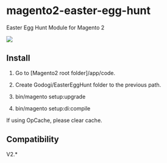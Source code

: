 # magento2-easter-egg-hunt

Easter Egg Hunt Module for Magento 2

![](preview.gif)


## Install

1. Go to [Magento2 root folder]/app/code.

2. Create Godogi/EasterEggHunt folder to the previous path.

3. bin/magento setup:upgrade

4. bin/magento setup:di:compile

If using OpCache, please clear cache.


## Compatibility

V2.*
